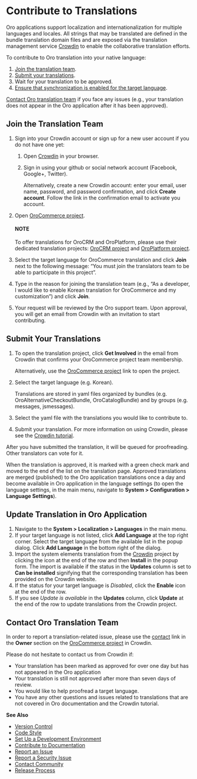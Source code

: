 <a id="doc-community-ui-translations"></a>

# Contribute to Translations

Oro applications support localization and internationalization for multiple languages and locales.
All strings that may be translated are defined in the bundle translation domain files and are exposed via the translation management service <a href="https://crowdin.com/join" target="_blank">Crowdin</a> to enable the collaborative translation efforts.

To contribute to Oro translation into your native language:

1. [Join the translation team](#translations-join-the-team).
2. [Submit your translations](#translations-submit).
3. Wait for your translation to be approved.
4. [Ensure that synchronization is enabled for the target language](#translations-language-settings).

[Contact Oro translation team](#translations-contact) if you face any issues (e.g., your translation does not appear in the Oro application after it has been approved).

<a id="translations-join-the-team"></a>

## Join the Translation Team

1. Sign into your Crowdin account or sign up for a new user account if you do not have one yet:
   1. Open <a href="https://crowdin.com/join" target="_blank">Crowdin</a> in your browser.
   2. Sign in using your github or social network account (Facebook, Google+, Twitter).

      Alternatively, create a new Crowdin account: enter your email, user name, password, and password confirmation, and click **Create account**. Follow the link in the confirmation email to activate you account.
2. Open <a href="https://crowdin.com/project/orocommerce" target="_blank">OroCommerce project</a>.

   #### NOTE
   To offer translations for OroCRM and OroPlatform, please use their dedicated translation projects: <a href="https://crowdin.com/project/oro-crm" target="_blank">OroCRM project</a> and <a href="https://crowdin.com/project/oro-platform" target="_blank">OroPlatform project</a>.
3. Select the target language for OroCommerce translation and click **Join** next to the following message: “You must join the translators team to be able to participate in this project”.
4. Type in the reason for joining the translation team (e.g., “As a developer, I would like to enable Korean translation for OroCommerce and my customization”) and click **Join**.
5. Your request will be reviewed by the Oro support team. Upon approval, you will get an email from Crowdin with an invitation to start contributing.

<a id="translations-submit"></a>

## Submit Your Translations

1. To open the translation project, click **Get Involved** in the email from Crowdin that confirms your OroCommerce project team membership.

   Alternatively, use the <a href="https://crowdin.com/project/orocommerce" target="_blank">OroCommerce project</a> link to open the project.
2. Select the target language (e.g. Korean).

   Translations are stored in yaml files organized by bundles (e.g. OroAlternativeCheckoutBundle, OroCatalogBundle) and by groups (e.g. messages, jsmessages).
3. Select the yaml file with the translations you would like to contribute to.
4. Submit your translation. For more information on using Crowdin, please see the <a href="https://support.crowdin.com/crowdin-intro/" target="_blank">Crowdin tutorial</a>.

After you have submitted the translation, it will be queued for proofreading. Other translators can vote for it.

When the translation is approved, it is marked with a green check mark and moved to the end of the list on the translation page. Approved translations are merged (published) to the Oro application translations once a day and become available in Oro application in the language settings (to open the language settings, in the main menu, navigate to **System > Configuration > Language Settings**).

<a id="translations-language-settings"></a>

## Update Translation in Oro Application

1. Navigate to the **System > Localization > Languages** in the main menu.
2. If your target language is not listed, click **Add Language** at the top right corner. Select the target language from the available list in the popup dialog. Click **Add Language** in the bottom right of the dialog.
3. Import the system elements translation from the <a href="https://crowdin.com/join" target="_blank">Crowdin</a> project by clicking the <i class="fas fa-cloud-download-alt" aria-hidden="true"></i> icon at the end of the row and then **Install** in the popup form. The import is available if the status in the **Updates** column is set to **Can be installed** signifying that the corresponding translation has been provided on the Crowdin website.
4. If the status for your target language is *Disabled*, click the <i class="fa fa-check fa-lg" aria-hidden="true"></i> **Enable** icon at the end of the row.
5. If you see *Update is available* in the **Updates** column, click <i class="fas fa-cloud-download-alt" aria-hidden="true"></i> **Update** at the end of the row to update translations from the Crowdin project.

<!-- Frontend -->

<a id="translations-contact"></a>

## Contact Oro Translation Team

In order to report a translation-related issue, please use the <a href="https://crowdin.com/messages/create/12416174/21370" target="_blank">contact</a> link in the **Owner** section on the <a href="https://crowdin.com/project/orocommerce" target="_blank">OroCommerce project</a> in Crowdin.

Please do not hesitate to contact us from Crowdin if:

* Your translation has been marked as approved for over one day but has not appeared in the Oro application
* Your translation is still not approved after more than seven days of review.
* You would like to help proofread a target language.
* You have any other questions and issues related to translations that are not covered in Oro documentation and the Crowdin tutorial.

**See Also**

* [Version Control](code-version-control.md#code-version-control)
* [Code Style](code-style.md#doc-community-code-style)
* [Set Up a Development Environment](../../backend/setup/dev-environment/index.md#doc-dev-env-best-practices)
* [Contribute to Documentation](documentation.md#documentation-standards)
* [Report an Issue](../report-issues/code.md#doc-community-issue-report)
* [Report a Security Issue](../report-issues/security.md#reporting-security-issues)
* [Contact Community](../index.md#doc-community-contact-community)
* [Release Process](../release-process.md#doc-community-release)

<!-- fa-bars = fa-navicon -->
<!-- Ic Tiles is used as Set As Default in saved views, and as tiles in display layout options -->
<!-- IcPencil refers to Rename in Commerce and Inline Editing in CRM -->
<!-- Check mark in the square. -->
<!-- SortDesc is also used as drop-down arrow -->
